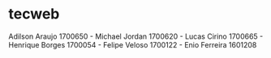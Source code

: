 # tecweb
Adilson Araujo 1700650 - Michael Jordan 1700620 - Lucas Cirino 1700665 - Henrique Borges 1700054 - Felipe Veloso 1700122 - Enio Ferreira 1601208
